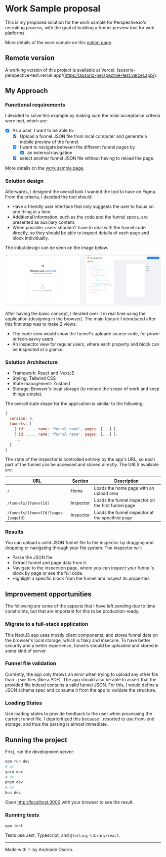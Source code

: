 # Work Sample proposal

This is my proposed solution for the work sample for Perspective.io's recruiting process, with the goal of building a funnel preview tool for web platforms.

More details of the work sample on this [notion page](https://perspectiveco.notion.site/Work-Sample-Senior-Frontend-Engineer-Andr-s-Felipe-Osorio-1ee56ab4ce7547e2bc4e136a99b152d6).

## Remote version

A working version of this project is available at Vercel: [aosorio-perspective-test.vercel.app/(https://aosorio-perspective-test.vercel.app/).

## My Approach

### Functional requirements

I decided to solve this example by making sure the main acceptance criteria were met, which are:

- [x] As a user, I want to be able to:
  - [x] Upload a funnel JSON file from local computer and generate a mobile preview of the funnel.
  - [x] I want to navigate between the different funnel pages by
    - [x] an external navigation
  - [x] select another funnel JSON file without having to reload the page.

More details on the [work sample page](https://perspectiveco.notion.site/Work-Sample-Senior-Frontend-Engineer-Andr-s-Felipe-Osorio-1ee56ab4ce7547e2bc4e136a99b152d6).

### Solution design

Afterwards, I designed the overall look I wanted the tool to have on Figma. From the criteria, I decided the tool should:

- Have a friendly user interface that only suggests the user to focus on one thing at a time.
- Additional information, such as the code and the funnel specs, are presented as auxiliary content.
- When possible, users shouldn't have to deal with the funnel code directly, so they should be able to inspect details of each page and block individually.

The initial design can be seen on the image below.

![Initial design](/public/inspector-initial-design.png)

After having the basic concept, I iterated over it in real time using the application (designing in the browser). The main feature I introduced after this first step was to make 2 views:

- The code view would show the funnel's uploade source code, for power or tech-savvy users
- An inspector view for regular users, where each property and block can be inspected at a glance.

### Solution Architecture

- Framework: React and NextJS
- Styling: Tailwind CSS
- State management: Zustand
- Storage: Browser's local storage (to reduce the scope of work and keep things simple).

The overall state shape for the application is similar to the following:

```js
{
  version: 0,
  funnels: [
    { id: ..., name: "funnel name", pages: [...] },
    { id: ..., name: "funnel name", pages: [...] },
    ...
  ]
}
```

The state of the inspector is controlled entirely by the app's URL, so each part of the funnel can be accessed and shared directly. The URLS available are:

| URL                                 | Section   | Description                                         |
| ----------------------------------- | --------- | --------------------------------------------------- |
| `/`                                 | Home      | Loads the home page with an upload area             |
| `/funnels/[funnelId]`               | Inspector | Loads the funnel inspector on the first funnel page |
| `/funnels/[funnelId]?page=[pageId]` | Inspector | Loads the funnel inspector at the specified page    |

### Results

You can upload a valid JSON funnel file to the inspector by dragging and dropping or navigating through your file system. The inspector will:

- Parse the JSON file
- Extract funnel and page data from it.
- Navigate to the inspection page, where you can inspect your funnel's block by page or see the full code.
- Highlight a specific block from the funnel and inspect its properties

## Improvement opportunities

The following are some of the aspects that I have left pending due to time constraints, but that are important for this to be production-ready.

### Migrate to a full-stack application

This NextJS app uses mostly client components, and stores funnel data on the browser's local storage, which is flaky and insecure. To have better security and a better experience, funnels should be uploaded and stored in some kind of server.

### Funnel file validation

Currently, the app only throws an error when trying to upload any other file than `.json` files (like a PDF). The app should also be able to assert that the provided file indeed contains a valid funnel JSON. For this, I would define a JSON schema spec and consume it from the app to validate the structure.

### Loading States

Use loading states to provide feedback to the user when processing the current funnel file. I deprioritized this because I resorted to use front-end storage, and thus the parsing is almost immediate.

## Running the project

First, run the development server:

```bash
npm run dev
# or
yarn dev
# or
pnpm dev
# or
bun dev
```

Open [http://localhost:3000](http://localhost:3000) with your browser to see the result.

### Running tests

```bash
npm test
```

Tests use Jest, Typescript, and `@testing-library/react`.

---

Made with ✨ by Androide Osorio.
